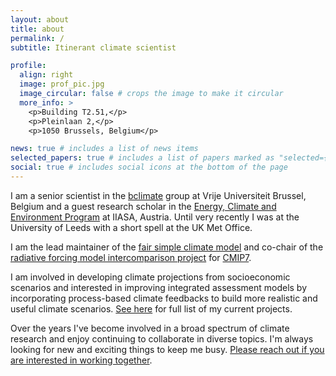 ```yaml
---
layout: about
title: about
permalink: /
subtitle: Itinerant climate scientist

profile:
  align: right
  image: prof_pic.jpg
  image_circular: false # crops the image to make it circular
  more_info: >
    <p>Building T2.51,</p>
    <p>Pleinlaan 2,</p>
    <p>1050 Brussels, Belgium</p>

news: true # includes a list of news items
selected_papers: true # includes a list of papers marked as "selected={true}"
social: true # includes social icons at the bottom of the page
---
```


I am a senior scientist in the [bclimate](https://hydr.vub.be/research-groups/bclimate) group at Vrije Universiteit Brussel, Belgium and a 
guest research scholar in the [Energy, Climate and Environment Program](https://iiasa.ac.at/programs/ece) at IIASA, Austria. Until very recently I was at the University of Leeds with a short spell at the UK Met Office.

I am the lead maintainer of the [fair simple climate model](https://docs.fairmodel.net) and co-chair of the 
[radiative forcing model intercomparison project](https://rfmip.leeds.ac.uk) for [CMIP7](https://wcrp-cmip.org/cmip7/).

I am involved in developing climate projections from socioeconomic scenarios and interested in
improving integrated assessment models by incorporating process-based climate feedbacks to build more realistic and useful climate scenarios. [See here](projects/) for full list of my current projects.

Over the years I've become involved in a broad spectrum of climate research and enjoy continuing to collaborate
in diverse topics. I'm always looking for new and exciting things to keep me busy.
[Please reach out if you are interested in working together](contact/).